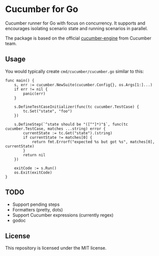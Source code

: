 # Cucumber for Go

Cucumber runner for Go with focus on concurrency. It supports and encourages isolating scenario state and running scenarios in parallel.

The package is based on the official [cucumber-engine](https://github.com/cucumber/cucumber-engine) from Cucumber team.

## Usage

You would typically create `cmd/cucumber/cucumber.go` similar to this:

```golang
func main() {
    s, err := cucumber.NewSuite(cucumber.Config{}, os.Args[1:]...)
    if err != nil {
        panic(err)
    }

    s.DefineTestCaseInitializer(func(tc cucumber.TestCase) {
        tc.Set("state", "foo")
    })

    s.DefineStep(`^state should be "([^"]*)"$`, func(tc cucumber.TestCase, matches ...string) error {
        currentState := tc.Get("state").(string)
        if currentState != matches[0] {
            return fmt.Errorf("expected %s but got %s", matches[0], currentState)
        }
        return nil
    })

    exitCode := s.Run()
    os.Exit(exitCode)
}
```

## TODO

* Support pending steps
* Formatters (pretty, dots)
* Support Cucumber expressions (currently regex)
* godoc

## License

This repository is licensed under the MIT license.
